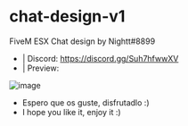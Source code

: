 # chat-design-v1
FiveM ESX Chat design by Nightt#8899


- | Discord: https://discord.gg/Suh7hfwwXV
- | Preview: 

 ![image](https://user-images.githubusercontent.com/101990128/160260925-f05873f9-641a-4a97-849a-7cbedee359ca.png)

- Espero que os guste, disfrutadlo :)
- I hope you like it, enjoy it :)
